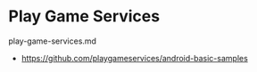 # Play Game Services

play-game-services.md

*   https://github.com/playgameservices/android-basic-samples

